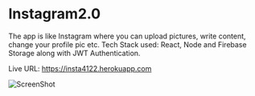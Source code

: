 # Instagram2.0
The app is like Instagram where you can upload pictures, write content, change your profile pic etc. Tech Stack used: React, Node and Firebase Storage along with JWT Authentication.

Live URL: https://insta4122.herokuapp.com

![ScreenShot](https://raw.github.com/javed2214/Instagram-App/master/screenshots/ss-1.jpg)
